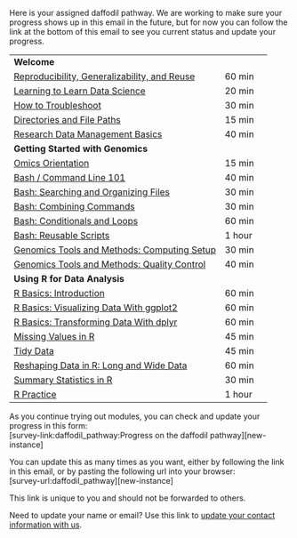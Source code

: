 <p>Here is your assigned daffodil pathway. We are working to make sure your progress shows up in this email in the future, but for now you can follow the link at the bottom of this email to see you current status and update your progress.</p>
<table>
<tbody>
<tr>
    <td><strong>Welcome</strong></td>
    <td></td>
    <td></td>
    </tr>
<tr>
<td><a href=https://liascript.github.io/course/?https://raw.githubusercontent.com/arcus/education_modules/main/reproducibility/reproducibility.md target=_blank>Reproducibility, Generalizability, and Reuse</a></td>
<td>60 min</td>
<td> 
</td>
</tr>
<tr>
<td><a href=https://liascript.github.io/course/?https://raw.githubusercontent.com/arcus/education_modules/main/learning_to_learn/learning_to_learn.md target=_blank>Learning to Learn Data Science</a></td>
<td>20 min</td>
<td> 
</td>
</tr>
<tr>
<td><a href=https://liascript.github.io/course/?https://raw.githubusercontent.com/arcus/education_modules/main/how_to_troubleshoot/how_to_troubleshoot.md target=_blank>How to Troubleshoot</a></td>
<td>30 min</td>
<td> 
</td>
</tr>
<tr>
<td><a href=https://liascript.github.io/course/?https://raw.githubusercontent.com/arcus/education_modules/main/directories_and_file_paths/directories_and_file_paths.md target=_blank>Directories and File Paths</a></td>
<td>15 min</td>
<td> 
</td>
</tr>
<tr>
<td><a href=https://liascript.github.io/course/?https://raw.githubusercontent.com/arcus/education_modules/main/data_management_basics/data_management_basics.md target=_blank>Research Data Management Basics</a></td>
<td>40 min</td>
<td> 
</td>
</tr>
<tr>
    <td><strong>Getting Started with Genomics</strong></td>
    <td></td>
    <td></td>
    </tr>
<tr>
<td><a href=https://liascript.github.io/course/?https://raw.githubusercontent.com/arcus/education_modules/main/omics_orientation/omics_orientation.md target=_blank>Omics Orientation</a></td>
<td>15 min</td>
<td> 
</td>
</tr>
<tr>
<td><a href=https://liascript.github.io/course/?https://raw.githubusercontent.com/arcus/education_modules/main/bash_command_line_101/bash_command_line_101.md target=_blank>Bash / Command Line 101</a></td>
<td>40 min</td>
<td> 
</td>
</tr>
<tr>
<td><a href=https://liascript.github.io/course/?https://raw.githubusercontent.com/arcus/education_modules/main/bash_command_line_102/bash_command_line_102.md target=_blank>Bash: Searching and Organizing Files</a></td>
<td>30 min</td>
<td> 
</td>
</tr>
<tr>
<td><a href=https://liascript.github.io/course/?https://raw.githubusercontent.com/arcus/education_modules/main/bash_103_combining_commands/bash_103_combining_commands.md target=_blank>Bash: Combining Commands</a></td>
<td>30 min</td>
<td> 
</td>
</tr>
<tr>
<td><a href=https://liascript.github.io/course/?https://raw.githubusercontent.com/arcus/education_modules/main/bash_conditionals_loops/bash_conditionals_loops.md target=_blank>Bash: Conditionals and Loops</a></td>
<td>60 min</td>
<td> 
</td>
</tr>
<tr>
<td><a href=https://liascript.github.io/course/?https://raw.githubusercontent.com/arcus/education_modules/main/bash_scripts/bash_scripts.md target=_blank>Bash: Reusable Scripts</a></td>
<td>1 hour</td>
<td> 
</td>
</tr>
<tr>
<td><a href=https://liascript.github.io/course/?https://raw.githubusercontent.com/arcus/education_modules/main/genomics_setup/genomics_setup.md target=_blank>Genomics Tools and Methods: Computing Setup</a></td>
<td>30 min</td>
<td> 
</td>
</tr>
<tr>
<td><a href=https://liascript.github.io/course/?https://raw.githubusercontent.com/arcus/education_modules/main/genomics_quality_control/genomics_quality_control.md target=_blank>Genomics Tools and Methods: Quality Control</a></td>
<td>40 min</td>
<td> 
</td>
</tr>
<tr>
    <td><strong>Using R for Data Analysis</strong></td>
    <td></td>
    <td></td>
    </tr>
<tr>
<td><a href=https://liascript.github.io/course/?https://raw.githubusercontent.com/arcus/education_modules/main/r_basics_introduction/r_basics_introduction.md target=_blank>R Basics: Introduction</a></td>
<td>60 min</td>
<td> 
</td>
</tr>
<tr>
<td><a href=https://liascript.github.io/course/?https://raw.githubusercontent.com/arcus/education_modules/main/r_basics_visualize_data/r_basics_visualize_data.md target=_blank>R Basics: Visualizing Data With ggplot2</a></td>
<td>60 min</td>
<td> 
</td>
</tr>
<tr>
<td><a href=https://liascript.github.io/course/?https://raw.githubusercontent.com/arcus/education_modules/main/r_basics_transform_data/r_basics_transform_data.md target=_blank>R Basics: Transforming Data With dplyr</a></td>
<td>60 min</td>
<td> 
</td>
</tr>
<tr>
<td><a href=https://liascript.github.io/course/?https://raw.githubusercontent.com/arcus/education_modules/main/r_missing_values/r_missing_values.md target=_blank>Missing Values in R</a></td>
<td>45 min</td>
<td> 
</td>
</tr>
<tr>
<td><a href=https://liascript.github.io/course/?https://raw.githubusercontent.com/arcus/education_modules/main/tidy_data/tidy_data.md target=_blank>Tidy Data</a></td>
<td>45 min</td>
<td> 
</td>
</tr>
<tr>
<td><a href=https://liascript.github.io/course/?https://raw.githubusercontent.com/arcus/education_modules/main/r_reshape_long_wide/r_reshape_long_wide.md target=_blank>Reshaping Data in R: Long and Wide Data</a></td>
<td>60 min</td>
<td> 
</td>
</tr>
<tr>
<td><a href=https://liascript.github.io/course/?https://raw.githubusercontent.com/arcus/education_modules/main/r_summary_stats/r_summary_stats.md target=_blank>Summary Statistics in R</a></td>
<td>30 min</td>
<td> 
</td>
</tr>
<tr>
<td><a href=https://liascript.github.io/course/?https://raw.githubusercontent.com/arcus/education_modules/main/r_practice/r_practice.md target=_blank>R Practice</a></td>
<td>1 hour</td>
<td> 
</td>
</tr>
</tbody>
</table>
<p></p>
<p>As you continue trying out modules, you can check and update your progress in this form:<br />[survey-link:daffodil_pathway:Progress on the daffodil pathway][new-instance]</p>
<p>You can update this as many times as you want, either by following the link in this email, or by pasting the following url into your browser:<br />[survey-url:daffodil_pathway][new-instance]</p>
<p>This link is unique to you and should not be forwarded to others.</p>
<p>Need to update your name or email? Use this link to <a href=https://redcap.chop.edu/surveys/?s=C8DL97HYP3PDFDWP&dart_id=[record-name]>update your contact information with us</a>.</p>
